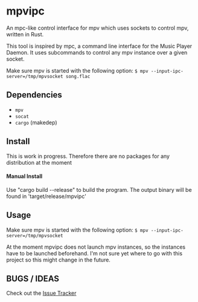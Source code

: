 # mpvipc

An mpc-like control interface for mpv which uses sockets to control mpv, written in Rust.

This tool is inspired by mpc, a command line interface for the Music Player Daemon.
It uses subcommands to control any mpv instance over a given socket.

Make sure mpv is started with the following option:
`
$ mpv --input-ipc-server=/tmp/mpvsocket song.flac
`

## Dependencies

- `mpv`
- `socat` 
- `cargo` (makedep)

## Install

This is work in progress. Therefore there are no packages for any distribution at the moment

#### Manual Install

Use "cargo build --release" to build the program.
The output binary will be found in 'target/release/mpvipc'

## Usage

Make sure mpv is started with the following option:
`
$ mpv --input-ipc-server=/tmp/mpvsocket
`

At the moment mpvipc does not launch mpv instances, so the instances have to be launched beforehand.
I'm not sure yet where to go with this project so this might change in the future.

## BUGS / IDEAS

Check out the [Issue Tracker](https://github.com/freijon/mpvipc/issues)